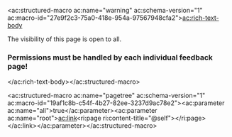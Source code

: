 <ac:structured-macro ac:name="warning" ac:schema-version="1" ac:macro-id="27e9f2c3-75a0-418e-954a-97567948cfa2"><ac:rich-text-body><p>The visibility of this page is open to all.</p><h3>Permissions must be handled by each individual feedback page!</h3></ac:rich-text-body></ac:structured-macro>


<ac:structured-macro ac:name="pagetree" ac:schema-version="1" ac:macro-id="19af1c8b-c54f-4b27-82ee-3237d9ac78e2"><ac:parameter ac:name="all">true</ac:parameter><ac:parameter ac:name="root"><ac:link><ri:page ri:content-title="@self"></ri:page></ac:link></ac:parameter></ac:structured-macro>
